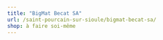 ```yaml
---
title: "BigMat Becat SA"
url: /saint-pourcain-sur-sioule/bigmat-becat-sa/
shop: à faire soi-même
---
```

